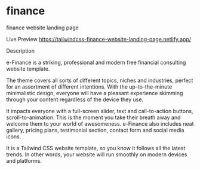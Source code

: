 # finance
 finance website landing page
 
 Live Preview  https://tailwindcss-finance-website-landing-page.netlify.app/
 
 Description
 
 e-Finance is a striking, professional and modern free financial consulting website template.
 
The theme covers all sorts of different topics, niches and industries, perfect for an assortment of
different intentions. With the up-to-the-minute minimalistic design, everyone will have a pleasant
experience skimming through your content regardless of the device they use.

It impacts everyone with a full-screen slider, text and call-to-action buttons, scroll-to-animation. This is
the moment you take their breath away and welcome them to your world of awesomeness. e-Finance
also includes neat gallery, pricing plans, testimonial section, contact form and social media icons.

It is a Tailwind CSS website template, so you know it follows all the latest trends. In other words, your
website will run smoothly on modern devices and platforms.
